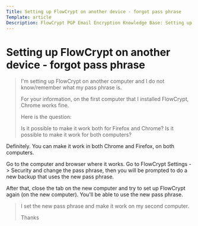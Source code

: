 ```yaml
---
Title: Setting up FlowCrypt on another device - forgot pass phrase
Template: article
Description: FlowCrypt PGP Email Encryption Knowledge Base: Setting up FlowCrypt on another device - forgot pass phrase
---
```


# Setting up FlowCrypt on another device - forgot pass phrase

> I'm setting up FlowCrypt on another computer and I do not know/remember what my pass phrase is.
>
> For your information, on the first computer that I installed FlowCrypt, Chrome works fine.
>
> Here is the question:
>
> Is it possible to make it work both for Firefox and Chrome?
> Is it possible to make it work for both computers?

Definitely. You can make it work in both Chrome and Firefox, on both computers.

Go to the computer and browser where it works. Go to FlowCrypt Settings -> Security and change the pass phrase, then you will be prompted to do a new backup that uses the new pass phrase.

After that, close the tab on the new computer and try to set up FlowCrypt again (on the new computer). You'll be able to use the new pass phrase.

> I set the new pass phrase and make it work on my second computer.
>
> Thanks
